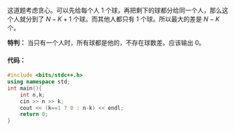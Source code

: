 这道题考虑贪心。可以先给每个人 $1$ 个球，再把剩下的球都分给同一个人，那么这个人就分到了 $N-K+1$ 个球。而其他人都只有 $1$ 个球。所以最大的差是 $N-K$ 个。

**特判：** 当只有一个人时，所有球都是他的，不存在球数差。应该输出 $0$。


#### 代码：
```cpp
#include <bits/stdc++.h>
using namespace std;
int main(){
    int n,k;
    cin >> n >> k;
    cout << (k==1 ? 0 : n-k) << endl;
    return 0;
}
```
